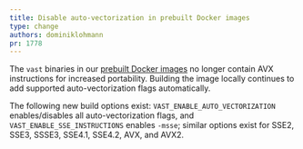 ```yaml
---
title: Disable auto-vectorization in prebuilt Docker images
type: change
authors: dominiklohmann
pr: 1778
---
```


The `vast` binaries in our [prebuilt Docker
images](http://hub.docker.com/r/tenzir/vast) no longer contain AVX instructions
for increased portability. Building the image locally
continues to add supported auto-vectorization flags automatically.

The following new build options exist: `VAST_ENABLE_AUTO_VECTORIZATION`
enables/disables all auto-vectorization flags, and
`VAST_ENABLE_SSE_INSTRUCTIONS` enables `-msse`; similar options exist for SSE2,
SSE3, SSSE3, SSE4.1, SSE4.2, AVX, and AVX2.
